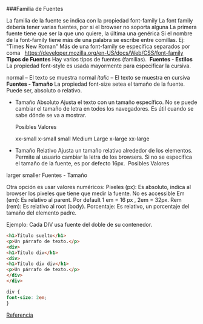 
###Familia de Fuentes

La familia de la fuente se indica con la propiedad font-family
La font family debería tener varias fuentes, por si el browser no soporta alguna
La primera fuente tiene que ser la que uno quiere, la última una genérica
Si el nombre de la font-family tiene más de una palabra se escribe entre comillas. Ej: "Times New Roman"
Más de una font-family se especifica separados por coma​
​
​
https://developer.mozilla.org/en-US/docs/Web/CSS/font-family
​
​
**Tipos de Fuentes**
Hay varios  tipos de fuentes (familias).
​
**Fuentes - Estilos**
La propiedad font-style es usada mayormente para especificar la cursiva.

normal – El texto se muestra normal
*italic* – El texto se muestra en cursiva
​
**Fuentes - Tamaño**
La propiedad font-size setea el tamaño de la fuente.
Puede ser, absoluto o relativo.
​
+ Tamaño Absoluto
	Ajusta el texto con un tamaño específico.
	No se puede cambiar el tamaño de letra en todos los navegadores.
	Es útil cuando se sabe dónde se va a mostrar.

	Posibles Valores

	xx-small
	x-small
	small
	Medium
	Large
	x-large
	xx-large

+ Tamaño Relativo
Ajusta un tamaño relativo alrededor de los elementos.
Permite al usuario cambiar la letra de los browsers.
Si no se especifica el tamaño de la fuente, es por defecto 16px.
​
Posibles Valores

larger
smaller
Fuentes - Tamaño

Otra opción es usar valores numéricos:
Pixeles (px): Es absoluto, indica al browser los pixeles que tiene que medir la fuente. No es accessible
Em (em): Es relativo al parent. Por default 1 em = 16 px , 2em = 32px.
Rem (rem): Es relativo al root (body).
Porcentaje: Es relativo, un porcentaje del tamaño del elemento padre.

Ejemplo: Cada DIV usa fuente del doble de su contenedor.


```html
<h1>Título suelto</h1>
<p>Un párrafo de texto.</p>
<div>
<h1>Título div</h1>
<div>
<h1>Título div div</h1>
<p>Un párrafo de texto.</p>
</div>
</div>
```
```css
div {
font-size: 2em;
}
```
[Referencia](https://developer.mozilla.org/en-US/docs/Web/CSS/font-size "Referencia")
